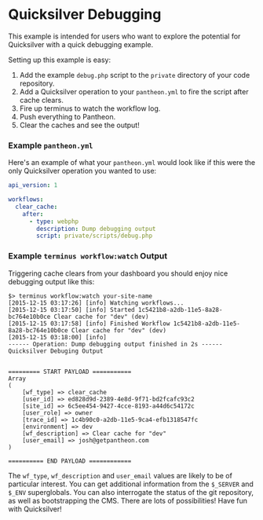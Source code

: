 # Quicksilver Debugging #

This example is intended for users who want to explore the potential for Quicksilver with a quick debugging example. 

Setting up this example is easy:

1. Add the example `debug.php` script to the `private` directory of your code repository.
2. Add a Quicksilver operation to your `pantheon.yml` to fire the script after cache clears.
3. Fire up terminus to watch the workflow log.
4. Push everything to Pantheon.
5. Clear the caches and see the output!

### Example `pantheon.yml` ###

Here's an example of what your `pantheon.yml` would look like if this were the only Quicksilver operation you wanted to use:

```yaml
api_version: 1

workflows:
  clear_cache:
    after:
      - type: webphp
        description: Dump debugging output
        script: private/scripts/debug.php
```

### Example `terminus workflow:watch` Output ###

Triggering cache clears from your dashboard you should enjoy nice debugging output like this:

```shell
$> terminus workflow:watch your-site-name
[2015-12-15 03:17:26] [info] Watching workflows...
[2015-12-15 03:17:50] [info] Started 1c5421b8-a2db-11e5-8a28-bc764e10b0ce Clear cache for "dev" (dev)
[2015-12-15 03:17:58] [info] Finished Workflow 1c5421b8-a2db-11e5-8a28-bc764e10b0ce Clear cache for "dev" (dev)
[2015-12-15 03:18:00] [info]
------ Operation: Dump debugging output finished in 2s ------
Quicksilver Debuging Output


========= START PAYLOAD ===========
Array
(
    [wf_type] => clear_cache
    [user_id] => ed828d9d-2389-4e8d-9f71-bd2fcafc93c2
    [site_id] => 6c5ee454-9427-4cce-8193-a44d6c54172c
    [user_role] => owner
    [trace_id] => 1c4b90c0-a2db-11e5-9ca4-efb1318547fc
    [environment] => dev
    [wf_description] => Clear cache for "dev"
    [user_email] => josh@getpantheon.com
)

========== END PAYLOAD ============
```

The `wf_type`, `wf_description` and `user_email` values are likely to be of particular interest. You can get additional information from the `$_SERVER` and `$_ENV` superglobals. You can also interrogate the status of the git repository, as well as bootstrapping the CMS. There are lots of possibilities! Have fun with Quicksilver!
